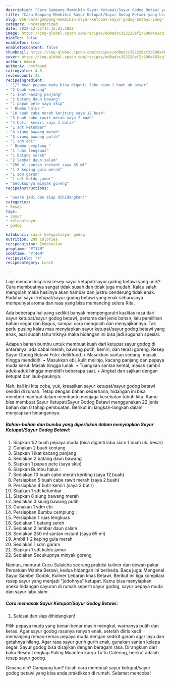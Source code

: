 ```yaml
---
description: "Cara Gampang Membikin Sayur Ketupat/Sayur Godog Betawi yang Lezat"
title: "Cara Gampang Membikin Sayur Ketupat/Sayur Godog Betawi yang Lezat"
slug: 956-cara-gampang-membikin-sayur-ketupat-sayur-godog-betawi-yang-lezat
category: Uncategorized
date: 2022-12-31T17:12:21.302Z
image: https://img-global.cpcdn.com/recipes/ed0adcc382228ef2/680x482cq70/sayur-ketupatsayur-godog-betawi-foto-resep-utama.jpg
hideToc: false
enableToc: true
enableTocContent: false
thumbnail: https://img-global.cpcdn.com/recipes/ed0adcc382228ef2/680x482cq70/sayur-ketupatsayur-godog-betawi-foto-resep-utama.jpg
cover: https://img-global.cpcdn.com/recipes/ed0adcc382228ef2/680x482cq70/sayur-ketupatsayur-godog-betawi-foto-resep-utama.jpg
author: Admin
authorAv: notfound
ratingvalue: 4.8
reviewcount: 25
recipeingredient:
- "1/2 buah pepaya muda bisa diganti labu siam 1 buah uk besar"
- "2 buah kentang"
- "1 ikat kacang panjang"
- "2 batang daun bawang"
- "1 papan pete saya skip"
- " Bumbu halus "
- "10 buah cabe merah keriting saya 12 buah"
- "5 buah cabe rawit merah saya 2 buah"
- "4 butir kemiri saya 3 butir"
- "1 sdt ketumbar"
- "8 siung bawang merah"
- "3 siung bawang putih"
- "1 sdm ebi"
- " Bumbu cemplung "
- "1 ruas lengkuas"
- "1 batang sereh"
- "2 lembar daun salam"
- "250 ml santan instant saya 65 ml"
- "1-2 keping gula merah"
- "1 sdm garam"
- "1 sdt kaldu jamur"
- "Secukupnya minyak goreng"
recipeinstructions:

- "Sudah jadi dan siap dihidangkan!"
categories:
- Resep
tags:
- sayur
- ketupatsayur
- godog

katakunci: sayur ketupatsayur godog 
nutrition: 209 calories
recipecuisine: Indonesian
preptime: "PT37M"
cooktime: "PT46M"
recipeyield: "4"
recipecategory: Lunch

---
```





Lagi mencari inspirasi resep sayur ketupat/sayur godog betawi yang unik? Cara membuatnya sangat tidak susah dan tidak juga mudah. Kalau salah mengolah maka hasilnya akan hambar dan justru cenderung tidak enak. Padahal sayur ketupat/sayur godog betawi yang enak seharusnya mempunyai aroma dan rasa yang bisa memancing selera Kita.





Ada beberapa hal yang sedikit banyak mempengaruhi kualitas rasa dari sayur ketupat/sayur godog betawi, pertama dari jenis bahan, lalu pemilihan bahan segar dan Bagus, sampai cara mengolah dan menyajikannya. Tak perlu pusing kalau mau menyiapkan sayur ketupat/sayur godog betawi yang enak,      asal sudah tahu triknya maka hidangan ini bisa jadi suguhan spesial.














Adapun bahan bumbu untuk membuat kuah dari ketupat sayur godog di antaranya, ada cabai merah, bawang putih, kemiri, dan terasi goreng. Resep Sayur Godog Betawi Foto: detikfood. • Masukkan santan sedang, masak hingga mendidih. • Masukkan ebi, kulit melinjo, kacang panjang dan pepaya muda serut. Masak hingga lunak. • Tuangkan santan kental, masak sambil aduk-aduk hingga mendidih beberapa saat. • Angkat dan sajikan dengan ketupat dan lauk-pauknya.






Nah, kali ini kita coba, yuk, kreasikan sayur ketupat/sayur godog betawi sendiri di rumah. Tetap dengan bahan sederhana, hidangan ini bisa memberi manfaat dalam membantu menjaga kesehatan tubuh kita. Kamu bisa membuat Sayur Ketupat/Sayur Godog Betawi menggunakan 22 jenis bahan dan 0 tahap pembuatan. Berikut ini langkah-langkah dalam menyiapkan hidangannya.

<!--inarticleads1-->

##### Bahan-bahan dan bumbu yang diperlukan dalam menyiapkan Sayur Ketupat/Sayur Godog Betawi:

1. Siapkan 1/2 buah pepaya muda (bisa diganti labu siam 1 buah uk. besar)
1. Gunakan 2 buah kentang
1. Siapkan 1 ikat kacang panjang
1. Sediakan 2 batang daun bawang
1. Siapkan 1 papan pete (saya skip)
1. Siapkan  Bumbu halus :
1. Sediakan 10 buah cabe merah keriting (saya 12 buah)
1. Persiapkan 5 buah cabe rawit merah (saya 2 buah)
1. Persiapkan 4 butir kemiri (saya 3 butir)
1. Siapkan 1 sdt ketumbar
1. Siapkan 8 siung bawang merah
1. Sediakan 3 siung bawang putih
1. Gunakan 1 sdm ebi
1. Persiapkan  Bumbu cemplung :
1. Persiapkan 1 ruas lengkuas
1. Sediakan 1 batang sereh
1. Sediakan 2 lembar daun salam
1. Sediakan 250 ml santan instant (saya 65 ml)
1. Ambil 1-2 keping gula merah
1. Sediakan 1 sdm garam
1. Siapkan 1 sdt kaldu jamur
1. Sediakan Secukupnya minyak goreng


Namun, menurut Cucu Sulaicha seorang praktisi kuliner dan dewan pakar Persatuan Wanita Betawi, kedua hidangan ini berbeda. Baca juga: Mengenal Sayur Sambel Godok, Kuliner Lebaran khas Betawi. Berikut ini tiga kompilasi resep sayur yang menjadi &#34;jodohnya&#34; ketupat. Kamu bisa menyiapkan aneka hidangan sayuran di rumah seperti sayur godog, sayur pepaya muda dan sayur labu siam. 

<!--inarticleads2-->

##### Cara memasak Sayur Ketupat/Sayur Godog Betawi:


1. Selesai dan siap dihidangkan!

Pilih pepaya muda yang benar-benar masih mengkal, warnanya putih dan keras. Agar sayur godog rasanya renyah enak, setelah diiris kecil memanjang remas-remas pepaya muda dengan sedikit garam agar layu dan getahnya hilang. Agar rasa sayur gurih gurih enak, gunakan santan kelapa segar. Sayur godog bisa disajikan dengan beragam rasa. Dirangkum dari buku Resep Lengkap Paling Muantep karya Tu&#39;tu Catering, berikut adalah resep sayur godog. 

Gimana nih? Gampang kan? Itulah cara membuat sayur ketupat/sayur godog betawi yang bisa anda praktikkan di rumah. Selamat mencoba!
